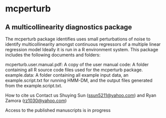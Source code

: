 # mcperturb 
## A multicollinearity diagnostics package

The mcperturb package identifies uses small perturbations of noise to identify multicollinearity amongst continuous regressors of a multiple linear regression model
Ideally it is run in a R environment system. This package includes the following documents and folders:

mcperturb.user.manual.pdf: A copy of the user manual
code: A folder containing all R source code files used for the mcperturb package.
example.data: A folder containing all example input data, an example.script.txt for running HMM-DM, and the output files generated from the example.script.txt.

How to cite us
Contact us
Shuying Sun (ssun5211@yahoo.com) and Ryan Zamora (rz1030@yahoo.com)

Access to the published manuscripts is in progress
